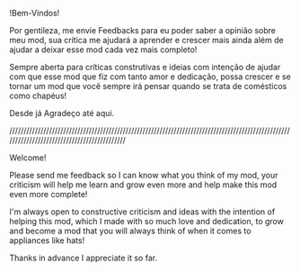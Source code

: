 !Bem-Vindos!

Por gentileza, me envie Feedbacks para eu poder saber a opinião sobre meu mod, sua crítica me ajudará a aprender e crescer mais ainda
além de ajudar a deixar esse mod cada vez mais completo! 

Sempre aberta para críticas construtivas e ideias com intenção de ajudar com que esse mod que fiz com tanto amor e dedicação, possa crescer
e se tornar um mod que você sempre irá pensar quando se trata de comésticos como chapéus!

Desde já
Agradeço até aqui.

////////////////////////////////////////////////////////////////////////////////////////////////////////////////////////////////////////////

Welcome!

Please send me feedback so I can know what you think of my mod, your criticism will help me learn and grow even more
and help make this mod even more complete! 

I'm always open to constructive criticism and ideas with the intention of helping this mod, which I made with so much love and dedication, to grow
and become a mod that you will always think of when it comes to appliances like hats!

Thanks in advance
I appreciate it so far.
